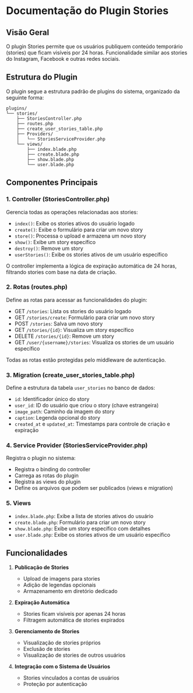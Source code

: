 # Documentação do Plugin Stories

## Visão Geral
O plugin Stories permite que os usuários publiquem conteúdo temporário (stories) que ficam visíveis por 24 horas. Funcionalidade similar aos stories do Instagram, Facebook e outras redes sociais.

## Estrutura do Plugin
O plugin segue a estrutura padrão de plugins do sistema, organizado da seguinte forma:

```
plugins/
└── stories/
    ├── StoriesController.php
    ├── routes.php
    ├── create_user_stories_table.php
    ├── Providers/
    │   └── StoriesServiceProvider.php
    └── views/
        ├── index.blade.php
        ├── create.blade.php
        ├── show.blade.php
        └── user.blade.php
```

## Componentes Principais

### 1. Controller (StoriesController.php)
Gerencia todas as operações relacionadas aos stories:
- `index()`: Exibe os stories ativos do usuário logado
- `create()`: Exibe o formulário para criar um novo story
- `store()`: Processa o upload e armazena um novo story
- `show()`: Exibe um story específico
- `destroy()`: Remove um story
- `userStories()`: Exibe os stories ativos de um usuário específico

O controller implementa a lógica de expiração automática de 24 horas, filtrando stories com base na data de criação.

### 2. Rotas (routes.php)
Define as rotas para acessar as funcionalidades do plugin:
- GET `/stories`: Lista os stories do usuário logado
- GET `/stories/create`: Formulário para criar um novo story
- POST `/stories`: Salva um novo story
- GET `/stories/{id}`: Visualiza um story específico
- DELETE `/stories/{id}`: Remove um story
- GET `/user/{username}/stories`: Visualiza os stories de um usuário específico

Todas as rotas estão protegidas pelo middleware de autenticação.

### 3. Migration (create_user_stories_table.php)
Define a estrutura da tabela `user_stories` no banco de dados:
- `id`: Identificador único do story
- `user_id`: ID do usuário que criou o story (chave estrangeira)
- `image_path`: Caminho da imagem do story
- `caption`: Legenda opcional do story
- `created_at` e `updated_at`: Timestamps para controle de criação e expiração

### 4. Service Provider (StoriesServiceProvider.php)
Registra o plugin no sistema:
- Registra o binding do controller
- Carrega as rotas do plugin
- Registra as views do plugin
- Define os arquivos que podem ser publicados (views e migration)

### 5. Views
- `index.blade.php`: Exibe a lista de stories ativos do usuário
- `create.blade.php`: Formulário para criar um novo story
- `show.blade.php`: Exibe um story específico com detalhes
- `user.blade.php`: Exibe os stories ativos de um usuário específico

## Funcionalidades

1. **Publicação de Stories**
   - Upload de imagens para stories
   - Adição de legendas opcionais
   - Armazenamento em diretório dedicado

2. **Expiração Automática**
   - Stories ficam visíveis por apenas 24 horas
   - Filtragem automática de stories expirados

3. **Gerenciamento de Stories**
   - Visualização de stories próprios
   - Exclusão de stories
   - Visualização de stories de outros usuários

4. **Integração com o Sistema de Usuários**
   - Stories vinculados a contas de usuários
   - Proteção por autenticação
